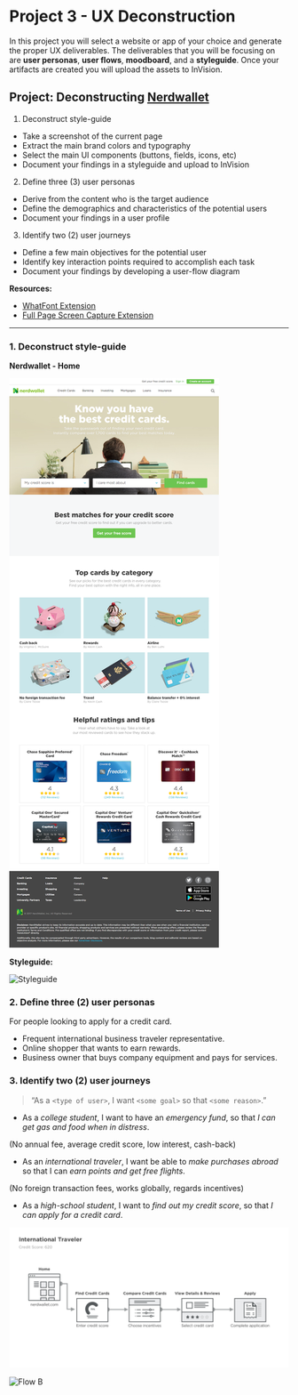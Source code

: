 # Project 3 - UX Deconstruction

In this project you will select a website or app of your choice and generate the proper UX deliverables. The deliverables that you will be focusing on are **user personas**, **user flows**, **moodboard**, and a **styleguide**. Once your artifacts are created you will upload the assets to InVision.


## Project: Deconstructing [Nerdwallet][1]


1. Deconstruct style-guide
  - Take a screenshot of the current page
  - Extract the main brand colors and typography
  - Select the main UI components (buttons, fields, icons, etc)
  - Document your findings in a styleguide and upload to InVision

2. Define three (3) user personas
  - Derive from the content who is the target audience
  - Define the demographics and characteristics of the potential users
  - Document your findings in a user profile

3. Identify two (2) user journeys
  - Define a few main objectives for the potential user
  - Identify key interaction points required to accomplish each task
  - Document your findings by developing a user-flow diagram


**Resources:**

* [WhatFont Extension][2]
* [Full Page Screen Capture Extension][3]


- - -

### 1. Deconstruct style-guide


**Nerdwallet - Home**

![Sketches](img/01-screenshot.png)


**Styleguide:**

![Styleguide](img/01-styleguide.png)



### 2. Define three (2) user personas 

For people looking to apply for a credit card.

- Frequent international business traveler representative.
- Online shopper that wants to earn rewards.
- Business owner that buys company equipment and pays for services.



### 3. Identify two (2) user journeys

> “As a `<type of user>`, I want `<some goal>` so that `<some reason>`.”


- As a *college student*, I want to have an *emergency fund*, so that *I can get gas and food when in distress*.

(No annual fee, average credit score, low interest, cash-back)


- As an *international traveler*, I want be able to *make purchases abroad* so that I can *earn points and get free flights*.

(No foreign transaction fees, works globally, regards incentives)


- As a *high-school student*, I want to *find out my credit score*, so that *I can apply for a credit card*.



![Flow A](img/03-user-flow-a.png)

![Flow B](img/03-user-flow-b.png)




[1]: https://www.nerdwallet.com/
[2]: https://chrome.google.com/webstore/detail/whatfont/jabopobgcpjmedljpbcaablpmlmfcogm
[3]: https://chrome.google.com/webstore/detail/full-page-screen-capture/fdpohaocaechififmbbbbbknoalclacl